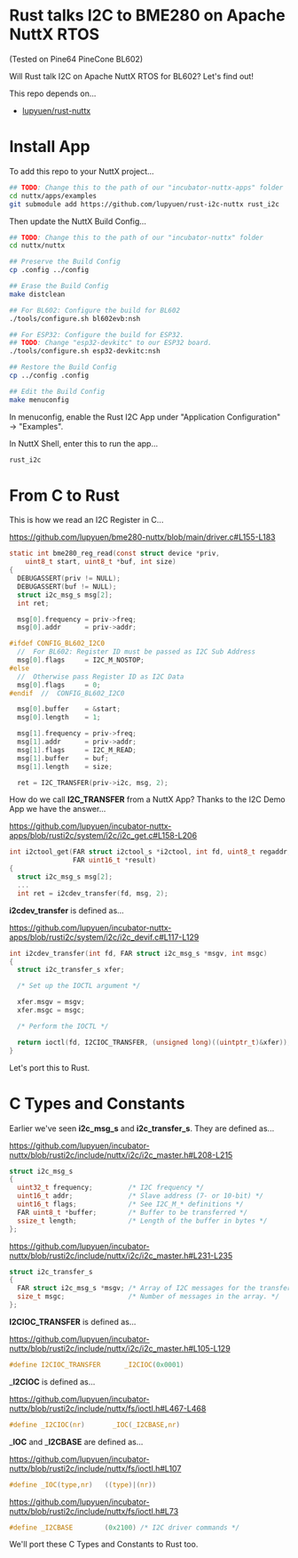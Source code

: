 # Rust talks I2C to BME280 on Apache NuttX RTOS

(Tested on Pine64 PineCone BL602)

Will Rust talk I2C on Apache NuttX RTOS for BL602? Let's find out!

This repo depends on...

-   [lupyuen/rust-nuttx](https://github.com/lupyuen/rust-nuttx)

# Install App

To add this repo to your NuttX project...

```bash
## TODO: Change this to the path of our "incubator-nuttx-apps" folder
cd nuttx/apps/examples
git submodule add https://github.com/lupyuen/rust-i2c-nuttx rust_i2c
```

Then update the NuttX Build Config...

```bash
## TODO: Change this to the path of our "incubator-nuttx" folder
cd nuttx/nuttx

## Preserve the Build Config
cp .config ../config

## Erase the Build Config
make distclean

## For BL602: Configure the build for BL602
./tools/configure.sh bl602evb:nsh

## For ESP32: Configure the build for ESP32.
## TODO: Change "esp32-devkitc" to our ESP32 board.
./tools/configure.sh esp32-devkitc:nsh

## Restore the Build Config
cp ../config .config

## Edit the Build Config
make menuconfig 
```

In menuconfig, enable the Rust I2C App under "Application Configuration" → "Examples".

In NuttX Shell, enter this to run the app...

```bash
rust_i2c
```

# From C to Rust

This is how we read an I2C Register in C...

https://github.com/lupyuen/bme280-nuttx/blob/main/driver.c#L155-L183

```c
static int bme280_reg_read(const struct device *priv,
    uint8_t start, uint8_t *buf, int size)
{
  DEBUGASSERT(priv != NULL);
  DEBUGASSERT(buf != NULL);
  struct i2c_msg_s msg[2];
  int ret;

  msg[0].frequency = priv->freq;
  msg[0].addr      = priv->addr;

#ifdef CONFIG_BL602_I2C0
  //  For BL602: Register ID must be passed as I2C Sub Address
  msg[0].flags     = I2C_M_NOSTOP;
#else
  //  Otherwise pass Register ID as I2C Data
  msg[0].flags     = 0;
#endif  //  CONFIG_BL602_I2C0

  msg[0].buffer    = &start;
  msg[0].length    = 1;

  msg[1].frequency = priv->freq;
  msg[1].addr      = priv->addr;
  msg[1].flags     = I2C_M_READ;
  msg[1].buffer    = buf;
  msg[1].length    = size;

  ret = I2C_TRANSFER(priv->i2c, msg, 2);
```

How do we call __I2C_TRANSFER__ from a NuttX App? Thanks to the I2C Demo App we have the answer...

https://github.com/lupyuen/incubator-nuttx-apps/blob/rusti2c/system/i2c/i2c_get.c#L158-L206

```c
int i2ctool_get(FAR struct i2ctool_s *i2ctool, int fd, uint8_t regaddr,
                FAR uint16_t *result)
{
  struct i2c_msg_s msg[2];
  ...
  int ret = i2cdev_transfer(fd, msg, 2);
```

__i2cdev_transfer__ is defined as...

https://github.com/lupyuen/incubator-nuttx-apps/blob/rusti2c/system/i2c/i2c_devif.c#L117-L129

```c
int i2cdev_transfer(int fd, FAR struct i2c_msg_s *msgv, int msgc)
{
  struct i2c_transfer_s xfer;

  /* Set up the IOCTL argument */

  xfer.msgv = msgv;
  xfer.msgc = msgc;

  /* Perform the IOCTL */

  return ioctl(fd, I2CIOC_TRANSFER, (unsigned long)((uintptr_t)&xfer));
}
```

Let's port this to Rust.

# C Types and Constants

Earlier we've seen __i2c_msg_s__ and __i2c_transfer_s__. They are defined as...

https://github.com/lupyuen/incubator-nuttx/blob/rusti2c/include/nuttx/i2c/i2c_master.h#L208-L215

```c
struct i2c_msg_s
{
  uint32_t frequency;         /* I2C frequency */
  uint16_t addr;              /* Slave address (7- or 10-bit) */
  uint16_t flags;             /* See I2C_M_* definitions */
  FAR uint8_t *buffer;        /* Buffer to be transferred */
  ssize_t length;             /* Length of the buffer in bytes */
};
```

https://github.com/lupyuen/incubator-nuttx/blob/rusti2c/include/nuttx/i2c/i2c_master.h#L231-L235

```c
struct i2c_transfer_s
{
  FAR struct i2c_msg_s *msgv; /* Array of I2C messages for the transfer */
  size_t msgc;                /* Number of messages in the array. */
};
```

__I2CIOC_TRANSFER__ is defined as...

https://github.com/lupyuen/incubator-nuttx/blob/rusti2c/include/nuttx/i2c/i2c_master.h#L105-L129

```c
#define I2CIOC_TRANSFER      _I2CIOC(0x0001)
```

___I2CIOC__ is defined as...

https://github.com/lupyuen/incubator-nuttx/blob/rusti2c/include/nuttx/fs/ioctl.h#L467-L468

```c
#define _I2CIOC(nr)       _IOC(_I2CBASE,nr)
```

___IOC__ and ___I2CBASE__ are defined as...

https://github.com/lupyuen/incubator-nuttx/blob/rusti2c/include/nuttx/fs/ioctl.h#L107

```c
#define _IOC(type,nr)   ((type)|(nr))
```

https://github.com/lupyuen/incubator-nuttx/blob/rusti2c/include/nuttx/fs/ioctl.h#L73

```c
#define _I2CBASE        (0x2100) /* I2C driver commands */
```

We'll port these C Types and Constants to Rust too.

